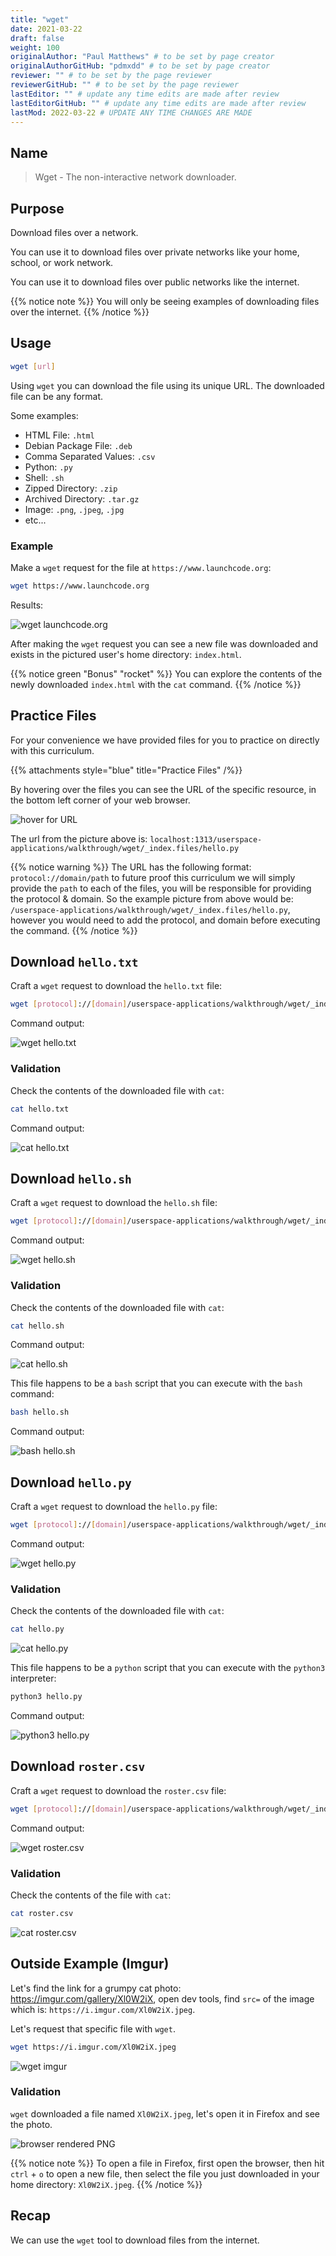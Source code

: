 ```yaml
---
title: "wget"
date: 2021-03-22
draft: false
weight: 100
originalAuthor: "Paul Matthews" # to be set by page creator
originalAuthorGitHub: "pdmxdd" # to be set by page creator
reviewer: "" # to be set by the page reviewer
reviewerGitHub: "" # to be set by the page reviewer
lastEditor: "" # update any time edits are made after review
lastEditorGitHub: "" # update any time edits are made after review
lastMod: 2022-03-22 # UPDATE ANY TIME CHANGES ARE MADE
---
```


## Name

> Wget - The non-interactive network downloader.

## Purpose

Download files over a network.

You can use it to download files over private networks like your home, school, or work network.

You can use it to download files over public networks like the internet.

{{% notice note %}}
You will only be seeing examples of downloading files over the internet.
{{% /notice %}}

## Usage

```bash
wget [url]
```

Using `wget` you can download the file using its unique URL. The downloaded file can be any format.

Some examples:
- HTML File: `.html`
- Debian Package File: `.deb`
- Comma Separated Values: `.csv`
- Python: `.py`
- Shell: `.sh`
- Zipped Directory: `.zip`
- Archived Directory: `.tar.gz`
- Image: `.png`, `.jpeg`, `.jpg`
- etc...

### Example

Make a `wget` request for the file at `https://www.launchcode.org`:

```bash
wget https://www.launchcode.org
```

Results:

![wget launchcode.org](pictures/wget-launchcode.png?classes=border)

After making the `wget` request you can see a new file was downloaded and exists in the pictured user's home directory: `index.html`.

{{% notice green "Bonus" "rocket" %}}
You can explore the contents of the newly downloaded `index.html` with the `cat` command.
{{% /notice %}}

## Practice Files

For your convenience we have provided files for you to practice on directly with this curriculum.

{{% attachments style="blue" title="Practice Files" /%}}

By hovering over the files you can see the URL of the specific resource, in the bottom left corner of your web browser.

![hover for URL](pictures/hover-for-url.png?classes=border)

The url from the picture above is: `localhost:1313/userspace-applications/walkthrough/wget/_index.files/hello.py`

{{% notice warning %}}
The URL has the following format: `protocol://domain/path` to future proof this curriculum we will simply provide the `path` to each of the files, you will be responsible for providing the protocol & domain. So the example picture from above would be: `/userspace-applications/walkthrough/wget/_index.files/hello.py`, however you would need to add the protocol, and domain before executing the command.
{{% /notice %}}


## Download `hello.txt`

Craft a `wget` request to download the `hello.txt` file:

```bash
wget [protocol]://[domain]/userspace-applications/walkthrough/wget/_index.files/hello.txt
```

Command output:

![wget hello.txt](pictures/wget-hello-txt.png?classes=border)

### Validation

Check the contents of the downloaded file with `cat`:

```bash
cat hello.txt
```

Command output:

![cat hello.txt](pictures/cat-hello-txt.png?classes=border)

## Download `hello.sh`

Craft a `wget` request to download the `hello.sh` file:

```bash
wget [protocol]://[domain]/userspace-applications/walkthrough/wget/_index.files/hello.sh
```

Command output:

![wget hello.sh](pictures/wget-hello-sh.png?classes=border)

### Validation

Check the contents of the downloaded file with `cat`:

```bash
cat hello.sh
```

Command output:

![cat hello.sh](pictures/cat-hello-sh.png?classes=border)

This file happens to be a `bash` script that you can execute with the `bash` command:

```bash
bash hello.sh
```

Command output:

![bash hello.sh](pictures/bash-hello-sh.png?classes=border)

## Download `hello.py`

Craft a `wget` request to download the `hello.py` file:

```bash
wget [protocol]://[domain]/userspace-applications/walkthrough/wget/_index.files/hello.py`
```

Command output:

![wget hello.py](pictures/wget-hello-py.png?classes=border)

### Validation

Check the contents of the downloaded file with `cat`:

```bash
cat hello.py
```

![cat hello.py](pictures/cat-hello-py.png?classes=border)

This file happens to be a `python` script that you can execute with the `python3` interpreter:

```bash
python3 hello.py
```

Command output:

![python3 hello.py](pictures/python-hello-py.png?classes=border)

## Download `roster.csv`

Craft a `wget` request to download the `roster.csv` file:

```bash
wget [protocol]://[domain]/userspace-applications/walkthrough/wget/_index.files/roster.csv
```

Command output:

![wget roster.csv](pictures/wget-roster-csv.png?classes=border)

### Validation

Check the contents of the file with `cat`:

```bash
cat roster.csv
```

![cat roster.csv](pictures/cat-roster-csv.png?classes=border)

## Outside Example (Imgur)

Let's find the link for a grumpy cat photo: https://imgur.com/gallery/Xl0W2iX, open dev tools, find `src=` of the image which is: `https://i.imgur.com/Xl0W2iX.jpeg`.

Let's request that specific file with `wget`.

```bash
wget https://i.imgur.com/Xl0W2iX.jpeg
```

![wget imgur](pictures/wget-imgur.png?classes=border)

### Validation

`wget` downloaded a file named `Xl0W2iX.jpeg`, let's open it in Firefox and see the photo.

![browser rendered PNG](pictures/browser-rendered-png.png?classes=border)

{{% notice note %}}
To open a file in Firefox, first open the browser, then hit `ctrl` + `o` to open a new file, then select the file you just downloaded in your home directory: `Xl0W2iX.jpeg`.
{{% /notice %}}

## Recap

We can use the `wget` tool to download files from the internet.